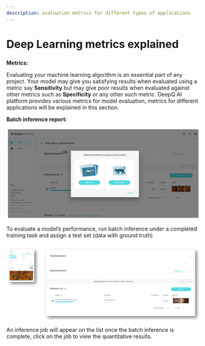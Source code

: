```yaml
---
description: evaluation metrics for different types of applications
---
```


# Deep Learning metrics explained

### 
**Metrics:**

Evaluating your machine learning algorithm is an essential part of any project. Your model may give you satisfying results when evaluated using a metric say **Sensitivity** but may give poor results when evaluated against other metrics such as **Specificity** or any other such metric. DeepQ AI platform provides various metrics for model evaluation, metrics for different applications will be explained in this section.


**Batch inference report:**

![](../../.gitbook/assets/image%20%2832%29.png)

To evaluate a model’s performance, run batch inference under a completed training task and assign a test set \(data with ground truth\)

![](../../.gitbook/assets/image%20%28185%29.png)

An inference job will appear on the list once the batch inference is complete, click on the job to view the quantitative results.





